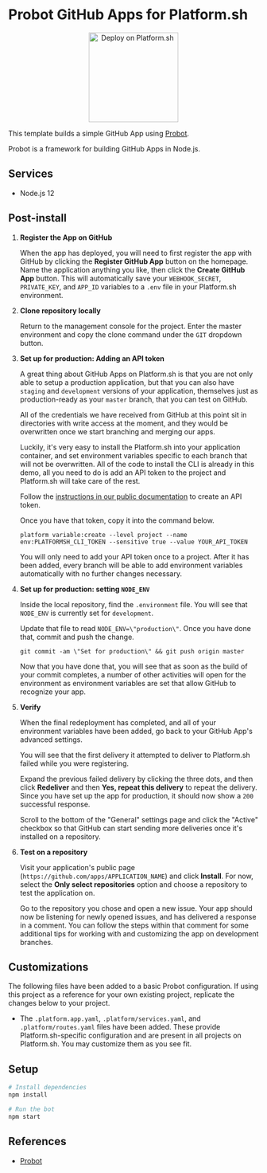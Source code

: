 # Probot GitHub Apps for Platform.sh

<p align="center">
<a href="https://console.platform.sh/projects/create-project?template=https://raw.githubusercontent.com/chadwcarlson/template-probot/updates/.platform.template.yaml">
    <img src="https://platform.sh/images/deploy/lg-blue.svg" alt="Deploy on Platform.sh" width="180px" />
</a>
</p>

This template builds a simple GitHub App using [Probot](https://github.com/probot/probot).

Probot is a framework for building GitHub Apps in Node.js.

## Services

* Node.js 12

## Post-install

1. **Register the App on GitHub**

   When the app has deployed, you will need to first register the app with GitHub by clicking the **Register GitHub App** button on the homepage. Name the application anything you like, then click the **Create GitHub App** button. This will automatically save your `WEBHOOK_SECRET`, `PRIVATE_KEY`, and `APP_ID` variables to a `.env` file in your Platform.sh environment.

2. **Clone repository locally**

   Return to the management console for the project. Enter the master environment and copy the clone command under the `GIT` dropdown  button.

3. **Set up for production: Adding an API token**

   A great thing about GitHub Apps on Platform.sh is that you are not only able to setup a production application, but that you can also have `staging` and `development` versions of your application, themselves just as production-ready as your `master` branch, that you can test on GitHub.

   All of the credentials we have received from GitHub at this point sit in directories with write access at the moment, and they would be overwritten once we start branching and merging our apps.

   Luckily, it\'s very easy to install the Platform.sh into your application container, and set environment variables specific to each branch that will not be overwritten. All of the code to install the CLI is already in this demo, all you need to do is add an API token to the project and Platform.sh will take care of the rest.

   Follow the [instructions in our public documentation](https://docs.platform.sh/development/cli/api-tokens.html#obtaining-a-token) to create an API token.

   Once you have that token, copy it into the command below.

   ```
   platform variable:create --level project --name env:PLATFORMSH_CLI_TOKEN --sensitive true --value YOUR_API_TOKEN
   ```

   You will only need to add your API token once to a project. After it has been added, every branch will be able to add environment variables automatically with no further changes necessary.

4. **Set up for production: setting `NODE_ENV`**

   Inside the local repository, find the `.environment` file. You will see that `NODE_ENV` is currently set for `development`.

   Update that file to read `NODE_ENV=\"production\"`. Once you have done that, commit and push the change.

   ```
   git commit -am \"Set for production\" && git push origin master
   ```

   Now that you have done that, you will see that as soon as the build of your commit completes, a number of other activities will open for the environment as environment variables are set that allow GitHub to recognize your app.

5. **Verify**

   When the final redeployment has completed, and all of your environment variables have been added, go back to your GitHub App\'s advanced settings.

   You will see that the first delivery it attempted to deliver to Platform.sh failed while you were registering.

   Expand the previous failed delivery by clicking the three dots, and then click **Redeliver** and then **Yes, repeat this delivery** to repeat the delivery. Since you have set up the app for production, it should now show a `200` successful response.

   Scroll to the bottom of the "General" settings page and click the "Active" checkbox so that GitHub can start sending more deliveries once it's installed on a repository.
   
6. **Test on a repository**

   Visit your application's public page (`https://github.com/apps/APPLICATION_NAME`) and click **Install**. For now, select the **Only select repositories** option and choose a repository to test the application on.

   Go to the repository you chose and open a new issue. Your app should now be listening for newly opened issues, and has delivered a response in a comment. You can follow the steps within that comment for some additional tips for working with and customizing the app on development branches.

## Customizations

The following files have been added to a basic Probot configuration. If using this project as a reference for your own existing project, replicate the changes below to your project.

* The `.platform.app.yaml`, `.platform/services.yaml`, and `.platform/routes.yaml` files have been added.  These provide Platform.sh-specific configuration and are present in all projects on Platform.sh.  You may customize them as you see fit.

## Setup

```sh
# Install dependencies
npm install

# Run the bot
npm start
```

## References

* [Probot](https://probot.github.io/)
